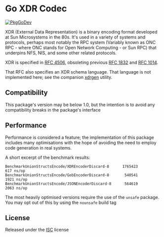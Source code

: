 # Go XDR Codec
[![PkgGoDev](https://pkg.go.dev/badge/go.e43.eu/xdr)](https://pkg.go.dev/go.e43.eu/xdr)

XDR (External Data Representation) is a binary encoding format developed at Sun
Microsystems in the 80s. It's used in a variety of systems and protocols, 
perhaps most notably the RPC system (Variably known as ONC RPC - where ONC 
stands for Open Network Computing - or Sun RPC) that underpins NFS, NIS, and 
some other related protocols.

XDR is specified in [RFC 4506](https://tools.ietf.org/html/rfc4506), obsoleting
previous [RFC 1832](https://tools.ietf.org/html/rfc1832) and 
[RFC 1014](https://tools.ietf.org/html/rfc1014.html).

That RFC also specifies an XDR schema language. That language is not implemented
here; see the companion [xdrgen](https://go.e43.eu/xdrgen) utility.

## Compatibility
This package's version may be below 1.0, but the intention is to avoid any 
compatibility breaks in the package's interface

## Performance
Performance is considered a feature; the implementation of this package includes
many optimisations with the hope of avoiding the need to employ code generation
in real systems.

A short excerpt of the benchmark results: 
```
BenchmarkUnionStructsEncode/XDREncoderDiscard-8  	 1765423	       617 ns/op
BenchmarkUnionStructsEncode/GobEncoderDiscard-8  	  540541	      1921 ns/op
BenchmarkUnionStructsEncode/JSONEncoderDiscard-8 	  564619	      2063 ns/op
```

The most heavily optimised versions require the use of the `unsafe` package. You
may opt out of this by using the `nounsafe` build tag

## License
Released under the [ISC](COPYING) license